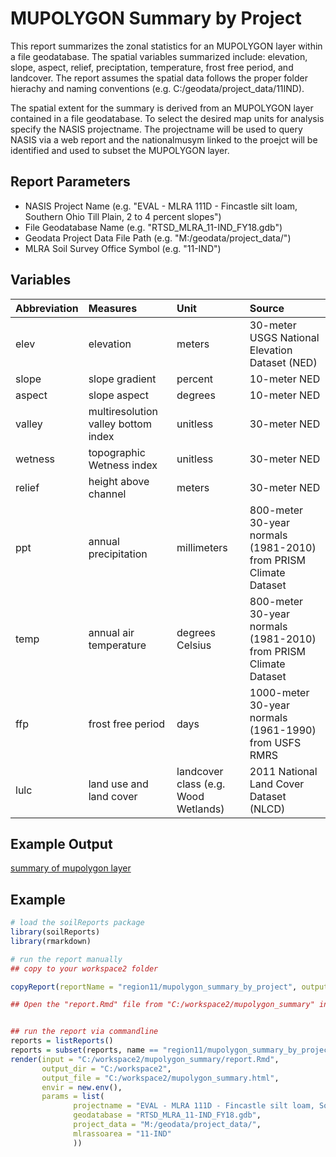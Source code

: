 # MUPOLYGON Summary by Project

This report summarizes the zonal statistics for an MUPOLYGON layer within a file geodatabase. The spatial variables summarized include: elevation, slope, aspect, relief, preciptation, temperature, frost free period, and landcover. The report assumes the spatial data follows the proper folder hierachy and naming conventions (e.g. C:/geodata/project_data/11IND).

The spatial extent for the summary is derived from an MUPOLYGON layer contained in a file geodatabase. To select the desired map units for analysis specify the NASIS projectname. The projectname will be used to query NASIS via a web report and the nationalmusym linked to the proejct will be identified and used to subset the MUPOLYGON layer.


## Report Parameters

- NASIS Project Name (e.g. "EVAL - MLRA 111D - Fincastle silt loam, Southern Ohio Till Plain, 2 to 4 percent slopes")
- File Geodatabase Name (e.g. "RTSD_MLRA_11-IND_FY18.gdb")
- Geodata Project Data File Path (e.g. "M:/geodata/project_data/")
- MLRA Soil Survey Office Symbol (e.g. "11-IND")


## Variables

|Abbreviation |Measures                            |Unit                                 |Source                                                           |
|:------------|:-----------------------------------|:------------------------------------|:----------------------------------------------------------------|
|elev         |elevation                           |meters                               |30-meter USGS National Elevation Dataset (NED)                   |
|slope        |slope gradient                      |percent                              |10-meter NED                                                     |
|aspect       |slope aspect                        |degrees                              |10-meter NED                                                     |
|valley       |multiresolution valley bottom index |unitless                             |30-meter NED                                                     |
|wetness      |topographic Wetness index           |unitless                             |30-meter NED                                                     |
|relief       |height above channel                |meters                               |30-meter NED                                                     |
|ppt          |annual precipitation                |millimeters                          |800-meter 30-year normals (1981-2010) from PRISM Climate Dataset |
|temp         |annual air temperature              |degrees Celsius                      |800-meter 30-year normals (1981-2010) from PRISM Climate Dataset |
|ffp          |frost free period                   |days                                 |1000-meter 30-year normals (1961-1990) from USFS RMRS            |
|lulc         |land use and land cover             |landcover class (e.g. Wood Wetlands) |2011 National Land Cover Dataset (NLCD)                          |



## Example Output

[summary of mupolygon layer](http://ncss-tech.github.io/example-reports/mupolygon_report.html)


## Example

```r
# load the soilReports package
library(soilReports)
library(rmarkdown)

# run the report manually
## copy to your workspace2 folder

copyReport(reportName = "region11/mupolygon_summary_by_project", outputDir = "C:/workspace2/mupolygon_summary")

## Open the "report.Rmd" file from "C:/workspace2/mupolygon_summary" in RStudio, and hit the "Knit HTML" drop down arrow and select "Knit with Paramters..." menu item. Modify the parameters accordingly. 


## run the report via commandline
reports = listReports()
reports = subset(reports, name == "region11/mupolygon_summary_by_project")
render(input = "C:/workspace2/mupolygon_summary/report.Rmd", 
       output_dir = "C:/workspace2", 
       output_file = "C:/workspace2/mupolygon_summary.html", 
       envir = new.env(), 
       params = list(
              projectname = "EVAL - MLRA 111D - Fincastle silt loam, Southern Ohio Till Plain, 2 to 4 percent slopes",
              geodatabase = "RTSD_MLRA_11-IND_FY18.gdb",
              project_data = "M:/geodata/project_data/",
              mlrassoarea = "11-IND"
              ))
```

